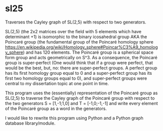 # sl25
Traverses the Cayley graph of SL(2,5) with respect to two generators.

SL(2,5) (the 2x2 matrices over the field with 5 elements which have determinant +1) is isomorphic to the binary icosahedral group AKA the Poincaré group (the fundamental group of the Poincaré homology sphere https://en.wikipedia.org/wiki/Homology_sphere#Poincar%C3%A9_homology_sphere) and has 120 elements. The Poincaré group is a spherical space form group and acts geometrically on S^3. As a consequence, the Poincaré group is super-perfect (One would think that if a group were perfect, that would be the best, but, no: there are super-perfect groups. A perfect group has its first homology group equal to 0 and a super-perfect group has its first two homology groups equal to 0), and super-perfect groups were central to my dissertation topic at one point in time.

This program uses the (essentially) representation of the Poincaré group as SL(2,5) to traverse the Cayley graph of the Poincaré group with respect to the two generators S = [1,-1;1,0] and T = [-1,0;-1,-1] and write every element of the Poincaré group as a word in the generators.

I would like to rewrite this program using Python and a Python graph database library/module.
